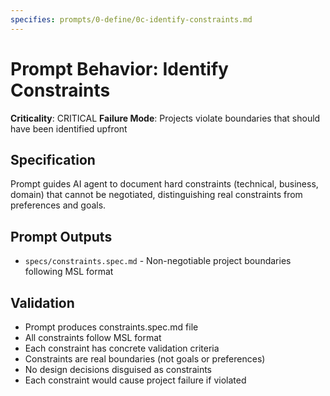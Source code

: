```yaml
---
specifies: prompts/0-define/0c-identify-constraints.md
---
```


# Prompt Behavior: Identify Constraints

**Criticality**: CRITICAL
**Failure Mode**: Projects violate boundaries that should have been identified upfront

## Specification

Prompt guides AI agent to document hard constraints (technical, business, domain) that cannot be negotiated, distinguishing real constraints from preferences and goals.

## Prompt Outputs

- `specs/constraints.spec.md` - Non-negotiable project boundaries following MSL format

## Validation

- Prompt produces constraints.spec.md file
- All constraints follow MSL format
- Each constraint has concrete validation criteria
- Constraints are real boundaries (not goals or preferences)
- No design decisions disguised as constraints
- Each constraint would cause project failure if violated

